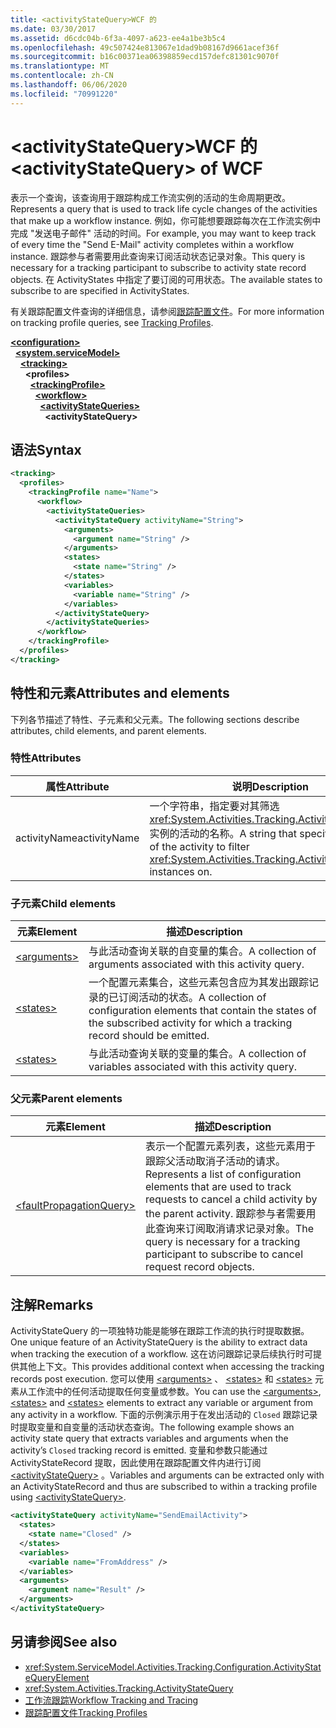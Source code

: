 ```yaml
---
title: <activityStateQuery>WCF 的
ms.date: 03/30/2017
ms.assetid: d6cdc04b-6f3a-4097-a623-ee4a1be3b5c4
ms.openlocfilehash: 49c507424e813067e1dad9b08167d9661acef36f
ms.sourcegitcommit: b16c00371ea06398859ecd157defc81301c9070f
ms.translationtype: MT
ms.contentlocale: zh-CN
ms.lasthandoff: 06/06/2020
ms.locfileid: "70991220"
---
```

# <a name="activitystatequery-of-wcf"></a><span data-ttu-id="e8259-102">\<activityStateQuery>WCF 的</span><span class="sxs-lookup"><span data-stu-id="e8259-102">\<activityStateQuery> of WCF</span></span>

<span data-ttu-id="e8259-103">表示一个查询，该查询用于跟踪构成工作流实例的活动的生命周期更改。</span><span class="sxs-lookup"><span data-stu-id="e8259-103">Represents a query that is used to track life cycle changes of the activities that make up a workflow instance.</span></span> <span data-ttu-id="e8259-104">例如，你可能想要跟踪每次在工作流实例中完成 "发送电子邮件" 活动的时间。</span><span class="sxs-lookup"><span data-stu-id="e8259-104">For example, you may want to keep track of every time the "Send E-Mail" activity completes within a workflow instance.</span></span> <span data-ttu-id="e8259-105">跟踪参与者需要用此查询来订阅活动状态记录对象。</span><span class="sxs-lookup"><span data-stu-id="e8259-105">This query is necessary for a tracking participant to subscribe to activity state record objects.</span></span> <span data-ttu-id="e8259-106">在 ActivityStates 中指定了要订阅的可用状态。</span><span class="sxs-lookup"><span data-stu-id="e8259-106">The available states to subscribe to are specified in ActivityStates.</span></span>  
  
<span data-ttu-id="e8259-107">有关跟踪配置文件查询的详细信息，请参阅[跟踪配置文件](../../../windows-workflow-foundation/tracking-profiles.md)。</span><span class="sxs-lookup"><span data-stu-id="e8259-107">For more information on tracking profile queries, see [Tracking Profiles](../../../windows-workflow-foundation/tracking-profiles.md).</span></span>

[**\<configuration>**](../configuration-element.md)\
&nbsp;&nbsp;[**\<system.serviceModel>**](system-servicemodel.md)\
&nbsp;&nbsp;&nbsp;&nbsp;[**\<tracking>**](tracking-of-wcf.md)\
&nbsp;&nbsp;&nbsp;&nbsp;&nbsp;&nbsp;**\<profiles>**\
&nbsp;&nbsp;&nbsp;&nbsp;&nbsp;&nbsp;&nbsp;&nbsp;[**\<trackingProfile>**](trackingprofile-of-wcf.md)\
&nbsp;&nbsp;&nbsp;&nbsp;&nbsp;&nbsp;&nbsp;&nbsp;&nbsp;&nbsp;[**\<workflow>**](workflow-of-wcf.md)\
&nbsp;&nbsp;&nbsp;&nbsp;&nbsp;&nbsp;&nbsp;&nbsp;&nbsp;&nbsp;&nbsp;&nbsp;[**\<activityStateQueries>**](activitystatequeries-of-wcf.md)\
&nbsp;&nbsp;&nbsp;&nbsp;&nbsp;&nbsp;&nbsp;&nbsp;&nbsp;&nbsp;&nbsp;&nbsp;&nbsp;&nbsp;**\<activityStateQuery>**  
  
## <a name="syntax"></a><span data-ttu-id="e8259-108">语法</span><span class="sxs-lookup"><span data-stu-id="e8259-108">Syntax</span></span>  
  
```xml  
<tracking>
  <profiles>
    <trackingProfile name="Name">
      <workflow>
        <activityStateQueries>
          <activityStateQuery activityName="String">
            <arguments>
              <argument name="String" />
            </arguments>
            <states>
              <state name="String" />
            </states>
            <variables>
              <variable name="String" />
            </variables>
          </activityStateQuery>
        </activityStateQueries>
      </workflow>
    </trackingProfile>
  </profiles>
</tracking>
```  
  
## <a name="attributes-and-elements"></a><span data-ttu-id="e8259-109">特性和元素</span><span class="sxs-lookup"><span data-stu-id="e8259-109">Attributes and elements</span></span>  

<span data-ttu-id="e8259-110">下列各节描述了特性、子元素和父元素。</span><span class="sxs-lookup"><span data-stu-id="e8259-110">The following sections describe attributes, child elements, and parent elements.</span></span>  
  
### <a name="attributes"></a><span data-ttu-id="e8259-111">特性</span><span class="sxs-lookup"><span data-stu-id="e8259-111">Attributes</span></span>  
  
|<span data-ttu-id="e8259-112">属性</span><span class="sxs-lookup"><span data-stu-id="e8259-112">Attribute</span></span>|<span data-ttu-id="e8259-113">说明</span><span class="sxs-lookup"><span data-stu-id="e8259-113">Description</span></span>|  
|---------------|-----------------|  
|<span data-ttu-id="e8259-114">activityName</span><span class="sxs-lookup"><span data-stu-id="e8259-114">activityName</span></span>|<span data-ttu-id="e8259-115">一个字符串，指定要对其筛选 <xref:System.Activities.Tracking.ActivityStateRecord> 实例的活动的名称。</span><span class="sxs-lookup"><span data-stu-id="e8259-115">A string that specifies the name of the activity to filter <xref:System.Activities.Tracking.ActivityStateRecord> instances on.</span></span>|  
  
### <a name="child-elements"></a><span data-ttu-id="e8259-116">子元素</span><span class="sxs-lookup"><span data-stu-id="e8259-116">Child elements</span></span>  
  
|<span data-ttu-id="e8259-117">元素</span><span class="sxs-lookup"><span data-stu-id="e8259-117">Element</span></span>|<span data-ttu-id="e8259-118">描述</span><span class="sxs-lookup"><span data-stu-id="e8259-118">Description</span></span>|  
|-------------|-----------------|  
|[\<arguments>](../windows-workflow-foundation/arguments.md)|<span data-ttu-id="e8259-119">与此活动查询关联的自变量的集合。</span><span class="sxs-lookup"><span data-stu-id="e8259-119">A collection of arguments associated with this activity query.</span></span>|  
|[\<states>](../windows-workflow-foundation/states.md)|<span data-ttu-id="e8259-120">一个配置元素集合，这些元素包含应为其发出跟踪记录的已订阅活动的状态。</span><span class="sxs-lookup"><span data-stu-id="e8259-120">A collection of configuration elements that contain the states of the subscribed activity for which a tracking record should be emitted.</span></span>|  
|[\<states>](../windows-workflow-foundation/states.md)|<span data-ttu-id="e8259-121">与此活动查询关联的变量的集合。</span><span class="sxs-lookup"><span data-stu-id="e8259-121">A collection of variables associated with this activity query.</span></span>|  
  
### <a name="parent-elements"></a><span data-ttu-id="e8259-122">父元素</span><span class="sxs-lookup"><span data-stu-id="e8259-122">Parent elements</span></span>  
  
|<span data-ttu-id="e8259-123">元素</span><span class="sxs-lookup"><span data-stu-id="e8259-123">Element</span></span>|<span data-ttu-id="e8259-124">描述</span><span class="sxs-lookup"><span data-stu-id="e8259-124">Description</span></span>|  
|-------------|-----------------|  
|[\<faultPropagationQuery>](../windows-workflow-foundation/faultpropagationquery.md)|<span data-ttu-id="e8259-125">表示一个配置元素列表，这些元素用于跟踪父活动取消子活动的请求。</span><span class="sxs-lookup"><span data-stu-id="e8259-125">Represents a list of configuration elements that are used to track requests to cancel a child activity by the parent activity.</span></span> <span data-ttu-id="e8259-126">跟踪参与者需要用此查询来订阅取消请求记录对象。</span><span class="sxs-lookup"><span data-stu-id="e8259-126">The query is necessary for a tracking participant to subscribe to cancel request record objects.</span></span>|  
  
## <a name="remarks"></a><span data-ttu-id="e8259-127">注解</span><span class="sxs-lookup"><span data-stu-id="e8259-127">Remarks</span></span>

<span data-ttu-id="e8259-128">ActivityStateQuery 的一项独特功能是能够在跟踪工作流的执行时提取数据。</span><span class="sxs-lookup"><span data-stu-id="e8259-128">One unique feature of an ActivityStateQuery is the ability to extract data when tracking the execution of a workflow.</span></span> <span data-ttu-id="e8259-129">这在访问跟踪记录后续执行时可提供其他上下文。</span><span class="sxs-lookup"><span data-stu-id="e8259-129">This provides additional context when accessing the tracking records post execution.</span></span> <span data-ttu-id="e8259-130">您可以使用 [\<arguments>](../windows-workflow-foundation/arguments.md) 、 [\<states>](../windows-workflow-foundation/states.md) 和 [\<states>](../windows-workflow-foundation/states.md) 元素从工作流中的任何活动提取任何变量或参数。</span><span class="sxs-lookup"><span data-stu-id="e8259-130">You can use the [\<arguments>](../windows-workflow-foundation/arguments.md), [\<states>](../windows-workflow-foundation/states.md) and [\<states>](../windows-workflow-foundation/states.md) elements to extract any variable or argument from any activity in a workflow.</span></span> <span data-ttu-id="e8259-131">下面的示例演示用于在发出活动的 `Closed` 跟踪记录时提取变量和自变量的活动状态查询。</span><span class="sxs-lookup"><span data-stu-id="e8259-131">The following example shows an activity state query that extracts variables and arguments when the activity’s `Closed` tracking record is emitted.</span></span> <span data-ttu-id="e8259-132">变量和参数只能通过 ActivityStateRecord 提取，因此使用在跟踪配置文件内进行订阅 [\<activityStateQuery>](../windows-workflow-foundation/activitystatequery.md) 。</span><span class="sxs-lookup"><span data-stu-id="e8259-132">Variables and arguments can be extracted only with an ActivityStateRecord and thus are subscribed to within a tracking profile using [\<activityStateQuery>](../windows-workflow-foundation/activitystatequery.md).</span></span>  
  
```xml  
<activityStateQuery activityName="SendEmailActivity">
  <states>
    <state name="Closed" />
  </states>
  <variables>
    <variable name="FromAddress" />
  </variables>
  <arguments>
    <argument name="Result" />
  </arguments>
</activityStateQuery>
```  
  
## <a name="see-also"></a><span data-ttu-id="e8259-133">另请参阅</span><span class="sxs-lookup"><span data-stu-id="e8259-133">See also</span></span>

- <xref:System.ServiceModel.Activities.Tracking.Configuration.ActivityStateQueryElement>
- <xref:System.Activities.Tracking.ActivityStateQuery>
- [<span data-ttu-id="e8259-134">工作流跟踪</span><span class="sxs-lookup"><span data-stu-id="e8259-134">Workflow Tracking and Tracing</span></span>](../../../windows-workflow-foundation/workflow-tracking-and-tracing.md)
- [<span data-ttu-id="e8259-135">跟踪配置文件</span><span class="sxs-lookup"><span data-stu-id="e8259-135">Tracking Profiles</span></span>](../../../windows-workflow-foundation/tracking-profiles.md)
